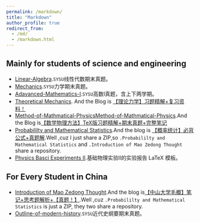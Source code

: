 ```yaml
---
permalink: /markdown/
title: "Markdown"
author_profile: true
redirect_from: 
  - /md/
  - /markdown.html
---
```


## Mainly for students of science and engineering
* [Linear-Algebra](https://github.com/HorseRunningWild/Linear-Algebra).`SYSU`线性代数期末真题。
* [Mechanics](https://github.com/HorseRunningWild/Mechanics).`SYSU`力学期末真题。
* [Adavanced-Mathematics-I](https://github.com/HorseRunningWild/Adavanced-Mathematics-I).`SYSU`高数I真题，含上下两学期。
* [Theoretical Mechanics](https://github.com/HorseRunningWild/Theoretical-Mechanics). And the Blog is [【理论力学】习题精解+复习资料！](https://mp.weixin.qq.com/s/xnzw123PcYCWBMS0oAxdTQ)
* [Method-of-Mathmatical-PhysicsMethod-of-Mathmatical-Physics](https://github.com/HorseRunningWild/Method-of-Mathmatical-Physics).And the Blog is[【数学物理方法】TeX版习题精解+期末真题+完整笔记](https://mp.weixin.qq.com/s/hpiSkhap__xaPKUVpwKCeQ)
* [Probabililty and Mathematical Statistics](https://github.com/HorseRunningWild/Pro-a-Sta-Intro-of-MZD-Thought-).And the blog is [【概率统计】必背公式+真题解](https://mp.weixin.qq.com/s/fH1nWQwR9bY_epTukC7K0w).Well ,cuz I just share a ZIP,so `.Probabililty and Mathematical Statistics` and `.Introduction of Mao Zedong Thought` share a repository.
* [Physics Basci Experiments II](https://github.com/HorseRunningWild/Phy-Basic-Experiments-II).基础物理实验II的实验报告 $\mathrm{LaTeX}$ 模板。
## For Every Student in China

* [Introduction of Mao Zedong Thought](https://github.com/HorseRunningWild/Pro-a-Sta-Intro-of-MZD-Thought-).And the blog is[【中山大学毛概】笔记+思考题解析+【真题！】](https://mp.weixin.qq.com/s/sqvGo8cDfQ3PzWaZefRVdw).Well ,cuz `.Probabililty and Mathematical Statistics` is just a ZIP, they two share a repository.
* [Outline-of-modern-history](https://github.com/HorseRunningWild/Outline-of-modern-history).`SYSU`近代史纲要期末真题。
